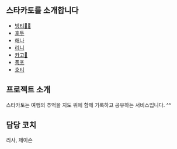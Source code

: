 ## 스타카토를 소개합니다

* [빙티🥵💦](https://github.com/BurningFalls/git-practice/blob/019ae7ceb2e3b08b8a4e36860bc35cbbf42cf605/team-member-introduction/BingTee.md)
* [호두](./Hodu.md)
* [해나](https://github.com/BurningFalls/git-practice/blob/hxeyexn/team-member-introduction/Hannah.md)
* [리니](https://github.com/BurningFalls/git-practice/blob/linirini/team-member-introduction/linirini.md)
* [카고👻](https://github.com/BurningFalls/git-practice/blob/devhoya97/team-member-introduction/kargo.md)
* [폭포](https://github.com/BurningFalls/git-practice/blob/burningfalls/team-member-introduction/pokpo.md)
* [호티](https://github.com/BurningFalls/git-practice/blob/ho-tea/team-member-introduction/ho-tea.md)

## 프로젝트 소개

스타카토는 여행의 추억을 지도 위에 함께 기록하고 공유하는 서비스입니다. ^^

## 담당 코치

리사, 제이슨

